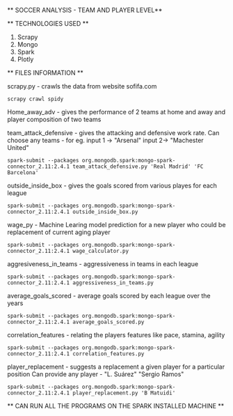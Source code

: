 ** SOCCER ANALYSIS - TEAM AND PLAYER LEVEL**

** TECHNOLOGIES USED  **
1. Scrapy
2. Mongo
3. Spark
4. Plotly

** FILES INFORMATION **

scrapy.py -  crawls the data from website sofifa.com

```
scrapy crawl spidy
```

Home_away_adv - gives the performance of 2 teams at home and away and player composition of two teams 

team_attack_defensive - gives the attacking and defensive work rate. Can choose any teams - for eg. input 1 -> "Arsenal" input 2-> "Machester United"

```
spark-submit --packages org.mongodb.spark:mongo-spark-connector_2.11:2.4.1 team_attack_defensive.py 'Real Madrid' 'FC Barcelona'
```

outside_inside_box - gives the goals scored from various playes for each league

```
spark-submit --packages org.mongodb.spark:mongo-spark-connector_2.11:2.4.1 outside_inside_box.py
```

wage_py - Machine Learing model prediction for a new player who could be replacement of current aging player

```
spark-submit --packages org.mongodb.spark:mongo-spark-connector_2.11:2.4.1 wage_calculator.py
```

aggresiveness_in_teams - aggressiveness in teams in each league

```
spark-submit --packages org.mongodb.spark:mongo-spark-connector_2.11:2.4.1 aggressiveness_in_teams.py
```

average_goals_scored - average goals scored by each league over the years

```
spark-submit --packages org.mongodb.spark:mongo-spark-connector_2.11:2.4.1 average_goals_scored.py
```

correlation_features - relating the players features like pace, stamina, agility

```
spark-submit --packages org.mongodb.spark:mongo-spark-connector_2.11:2.4.1 correlation_features.py
```
player_replacement - suggests a replacement a given player for a particular position
Can provide any player - "L. Suárez" "Sergio Ramos"

```
spark-submit --packages org.mongodb.spark:mongo-spark-connector_2.11:2.4.1 player_replacement.py 'B Matuidi'
```

** CAN RUN ALL THE PROGRAMS ON THE SPARK INSTALLED MACHINE **



